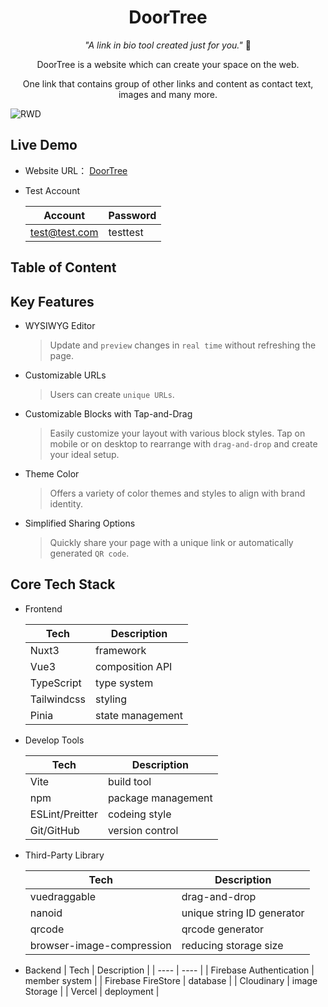 <h1 align="center"> DoorTree </h1> 

<p align="center"> <i>"A link in bio tool created just for you."</i> 🔑</p>

<p align="center">
    DoorTree is a website which can create your space on the web.
</p>
<p align="center">
    One link that contains group of other links and content as contact text, images and many more.
</p> 

![RWD](https://github.com/user-attachments/assets/a3e8cf52-eb98-4165-9f83-b3c692418576)

## Live Demo
-   Website URL： [DoorTree](https://door-tree.vercel.app/)
-   Test Account

    | Account        | Password      |
    | --------       | ------------- |
    | test@test.com  | testtest |

## Table of Content

## Key Features

- WYSIWYG Editor
   > Update and `preview` changes in `real time` without refreshing the page.
- Customizable URLs
   > Users can create `unique URLs`.
- Customizable Blocks with Tap-and-Drag
   > Easily customize your layout with various block styles. Tap on mobile or on desktop to rearrange with `drag-and-drop` and create your ideal setup.
- Theme Color
   > Offers a variety of color themes and styles to align with brand identity.
- Simplified Sharing Options
   > Quickly share your page with a unique link or automatically generated `QR code`. 

## Core Tech Stack

- Frontend

    | Tech         | Description      |
    |  ----        | ----             |
    | Nuxt3        | framework        |
    | Vue3         | composition API  |
    | TypeScript   | type system      |
    | Tailwindcss  | styling          |
    | Pinia        | state management |

- Develop Tools

    | Tech             | Description        |
    |  ----            | ----               |
    | Vite             | build tool         |
    | npm              | package management |
    | ESLint/Preitter  | codeing style      |
    | Git/GitHub       | version control    |

- Third-Party Library

    | Tech                        | Description                |
    |  ----                       | ----                       |
    | vuedraggable                | drag-and-drop              |
    | nanoid                      | unique string ID generator |
    | qrcode                      | qrcode generator           |
    | browser-image-compression   | reducing storage size      |

- Backend
    | Tech                    | Description     |
    |  ----                   | ----            |
    | Firebase Authentication | member system   |
    | Firebase FireStore      | database        |
    | Cloudinary              | image Storage   |
    | Vercel                  | deployment      |
    

## 

